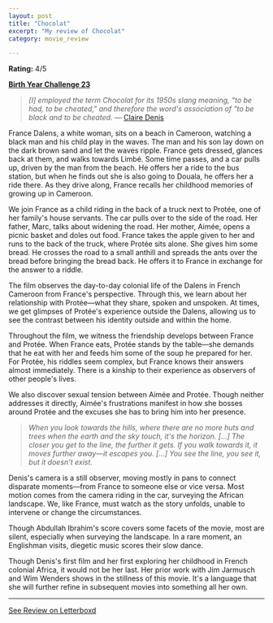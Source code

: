 ```yaml
---
layout: post
title: "Chocolat"
excerpt: "My review of Chocolat"
category: movie_review

---
```


**Rating:** 4/5

<b><a href="https://boxd.it/sWI7Y">Birth Year Challenge 23</a></b>

<blockquote><i>[I] employed the term Chocolat for its 1950s slang meaning, "to be had, to be cheated," and therefore the word's association of "to be black and to be cheated.</i> — <a href="https://web.archive.org/web/20070909025426/https://www.sensesofcinema.com/contents/cteq/01/17/chocolat.html">Claire Denis</a></blockquote>

France Dalens, a white woman, sits on a beach in Cameroon, watching a black man and his child play in the waves. The man and his son lay down on the dark brown sand and let the waves ripple. France gets dressed, glances back at them, and walks towards Limbé. Some time passes, and a car pulls up, driven by the man from the beach. He offers her a ride to the bus station, but when he finds out she is also going to Douala, he offers her a ride there. As they drive along, France recalls her childhood memories of growing up in Cameroon.

We join France as a child riding in the back of a truck next to Protée, one of her family's house servants. The car pulls over to the side of the road. Her father, Marc, talks about widening the road. Her mother, Aimée, opens a picnic basket and doles out food. France takes the apple given to her and runs to the back of the truck, where Protée sits alone. She gives him some bread. He crosses the road to a small anthill and spreads the ants over the bread before bringing the bread back. He offers it to France in exchange for the answer to a riddle.

The film observes the day-to-day colonial life of the Dalens in French Cameroon from France's perspective. Through this, we learn about her relationship with Protée—what they share, spoken and unspoken. At times, we get glimpses of Protée's experience outside the Dalens, allowing us to see the contrast between his identity outside and within the home.

Throughout the film, we witness the friendship develops between France and Protée. When France eats, Protée stands by the table—she demands that he eat with her and feeds him some of the soup he prepared for her. For Protée, his riddles seem complex, but France knows their answers almost immediately. There is a kinship to their experience as observers of other people's lives. 

We also discover sexual tension between Aimée and Protée. Though neither addresses it directly, Aimée's frustrations manifest in how she bosses around Protée and the excuses she has to bring him into her presence.

<blockquote><i>When you look towards the hills, where there are no more huts and trees when the earth and the sky touch, it's the horizon. […] The closer you get to the line, the further it gets. If you walk towards it, it moves further away—it escapes you. […] You see the line, you see it, but it doesn't exist.</i></blockquote>

Denis's camera is a still observer, moving mostly in pans to connect disparate moments—from France to someone else or vice versa. Most motion comes from the camera riding in the car, surveying the African landscape. We, like France, must watch as the story unfolds, unable to intervene or change the circumstances. 

Though Abdullah Ibrahim's score covers some facets of the movie, most are silent, especially when surveying the landscape. In a rare moment, an Englishman visits, diegetic music scores their slow dance.

Though Denis's first film and her first exploring her childhood in French colonial Africa, it would not be her last. Her prior work with Jim Jarmusch and Wim Wenders shows in the stillness of this movie. It's a language that she will further refine in subsequent movies into something all her own.

<hr>

[See Review on Letterboxd](https://boxd.it/8M1tux)

